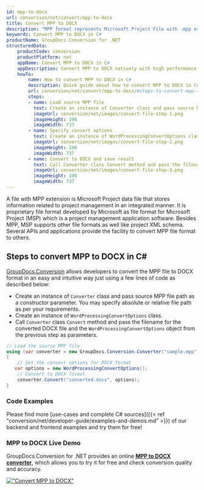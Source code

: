 ```yaml
---
id: mpp-to-docx
url: conversion/net/convert/mpp-to-docx
title: Convert MPP to DOCX
description: "MPP format represents Microsoft Project File with .mpp extension. Learn how to convert MPP to DOCX file programmatically in C# language using GroupDocs.Conversion for .NET library."
keywords: Convert MPP to DOCX in C#
productName: GroupDocs.Conversion for .NET
structuredData:
    productCode: conversion
    productPlatform: net
    appName: Convert MPP to DOCX in C#
    appDescription: Convert MPP to DOCX natively with high performance using C# language and server side GroupDocs.Conversion for .NET APIs, without the use of any software like Microsoft or Open Office.
    howTo:
        name: How to convert MPP to DOCX in C# 
        description: Quick guide about how to convert MPP to DOCX in C# with high performance and accuracy.
        url: conversion/net/convert/mpp-to-docx/#steps-to-convert-mpp-to-docx-in-c
        steps:
        - name: Load source MPP file 
          text: Create an instance of Converter class and pass source MPP file path as a constructor parameter. You may specify absolute or relative file path as per your requirements. 
          imageUrl: conversion/net/images/convert-file-step-1.png
          imageHeight: 196
          imageWidth: 737
        - name: Specify convert options 
          text: Create an instance of WordProcessingConvertOptions class.
          imageUrl: conversion/net/images/convert-file-step-2.png
          imageHeight: 196
          imageWidth: 737
        - name: Convert to DOCX and save result 
          text: Call Converter class Convert method and pass the filename for the converted HTML file and the WordProcessingConvertOptions object from the previous step as parameters.
          imageUrl: conversion/net/images/convert-file-step-3.png
          imageHeight: 196
          imageWidth: 737
---
```


A file with MPP extension is Microsoft Project data file that stores information related to project management in an integrated manner. It is proprietary file format developed by Microsoft as file format for Microsoft Project (MSP) which is a project management application software. Besides MPP, MSP supports other file formats as well like project XML schema. Several APIs and applications provide the facility to convert MPP file format to others.

## Steps to convert MPP to DOCX in C#

[GroupDocs.Conversion](https://products.groupdocs.com/conversion/net) allows developers to convert the MPP file to DOCX format in an easy and intuitive way just using a few lines of code as described below:

* Create an instance of `Converter` class and pass source MPP file path as a constructor parameter. You may specify absolute or relative file path as per your requirements. 
* Create an instance of `WordProcessingConvertOptions` class.
* Call `Converter` class `Convert` method and pass the filename for the converted DOCX file and the `WordProcessingConvertOptions` object from the previous step as parameters.

```csharp
// Load the source MPP file
using (var converter = new GroupDocs.Conversion.Converter("sample.mpp"))
{
    // Set the convert options for DOCX format
   var options = new WordProcessingConvertOptions();
    // Convert to DOCX format
    converter.Convert("converted.docx", options);
}
```

### Code Examples

Please find more [use-cases and complete C# sources]({{< ref "conversion/net/developer-guide/examples-and-demos.md" >}}) of our backend and frontend examples and try them for free!

### MPP to DOCX Live Demo

GroupDocs.Conversion for .NET provides an online [**MPP to DOCX converter**](https://products.groupdocs.app/conversion/mpp-to-docx), which allows you to try it for free and check conversion quality and accuracy.

[!["Convert MPP to DOCX"](conversion/net/images/convert-to-docx/convert-mpp-to-docx.png)](https://products.groupdocs.app/conversion/mpp-to-docx)